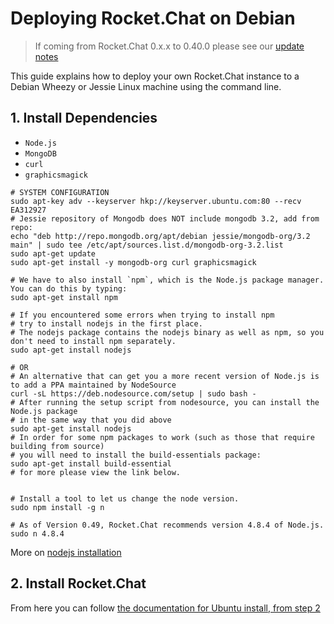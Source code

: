 # Deploying Rocket.Chat on Debian

> If coming from Rocket.Chat 0.x.x to 0.40.0 please see our [update notes](/installation/updating/from-0-x-x-to-0-40-0//)

This guide explains how to deploy your own Rocket.Chat instance to a Debian Wheezy or Jessie Linux machine using the command line.

## 1. Install Dependencies

- `Node.js`
- `MongoDB`
- `curl`
- `graphicsmagick`

```shell
# SYSTEM CONFIGURATION
sudo apt-key adv --keyserver hkp://keyserver.ubuntu.com:80 --recv EA312927
# Jessie repository of Mongodb does NOT include mongodb 3.2, add from repo:
echo "deb http://repo.mongodb.org/apt/debian jessie/mongodb-org/3.2 main" | sudo tee /etc/apt/sources.list.d/mongodb-org-3.2.list
sudo apt-get update
sudo apt-get install -y mongodb-org curl graphicsmagick

# We have to also install `npm`, which is the Node.js package manager. You can do this by typing:
sudo apt-get install npm

# If you encountered some errors when trying to install npm
# try to install nodejs in the first place.
# The nodejs package contains the nodejs binary as well as npm, so you don't need to install npm separately.
sudo apt-get install nodejs

# OR
# An alternative that can get you a more recent version of Node.js is to add a PPA maintained by NodeSource
curl -sL https://deb.nodesource.com/setup | sudo bash -
# After running the setup script from nodesource, you can install the Node.js package
# in the same way that you did above
sudo apt-get install nodejs
# In order for some npm packages to work (such as those that require building from source)
# you will need to install the build-essentials package:
sudo apt-get install build-essential
# for more please view the link below.


# Install a tool to let us change the node version.
sudo npm install -g n

# As of Version 0.49, Rocket.Chat recommends version 4.8.4 of Node.js.
sudo n 4.8.4
```

More on [nodejs installation](https://www.digitalocean.com/community/tutorials/how-to-install-node-js-on-an-ubuntu-14-04-server)

## 2. Install Rocket.Chat

From here you can follow [the documentation for Ubuntu install, from step 2](/installation/manual-installation/ubuntu/#2-install-rocketchat)
